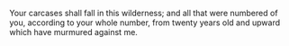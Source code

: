Your carcases shall fall in this wilderness; and all that were numbered of you, according to your whole number, from twenty years old and upward which have murmured against me.

